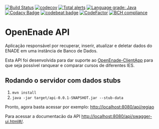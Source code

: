 [![Build Status](https://travis-ci.com/OpenEnade/API.svg?branch=master)](https://travis-ci.com/OpenEnade/API)
[![codecov](https://codecov.io/gh/OpenEnade/API/branch/master/graph/badge.svg)](https://codecov.io/gh/OpenEnade/API)
[![Total alerts](https://img.shields.io/lgtm/alerts/g/OpenEnade/API.svg?logo=lgtm&logoWidth=18)](https://lgtm.com/projects/g/OpenEnade/API/alerts/)
[![Language grade: Java](https://img.shields.io/lgtm/grade/java/g/OpenEnade/API.svg?logo=lgtm&logoWidth=18)](https://lgtm.com/projects/g/OpenEnade/API/context:java)
[![Codacy Badge](https://api.codacy.com/project/badge/Grade/6354121789314e09b557cc42ffce6f3c)](https://app.codacy.com/app/paulofelipe.feitosa/API?utm_source=github.com&utm_medium=referral&utm_content=OpenEnade/API&utm_campaign=Badge_Grade_Dashboard)
[![codebeat badge](https://codebeat.co/badges/fbbfbbc6-9cde-4933-a5a6-de452663c60c)](https://codebeat.co/projects/github-com-openenade-api-master)
[![CodeFactor](https://www.codefactor.io/repository/github/openenade/api/badge)](https://www.codefactor.io/repository/github/openenade/api)
[![BCH compliance](https://bettercodehub.com/edge/badge/OpenEnade/API?branch=master)](https://bettercodehub.com/)
# OpenEnade API
Aplicação responsável por recuperar, inserir, atualizar e deletar dados do ENADE em uma instância de Banco de Dados.

Esta API foi desenvolvida para dar suporte ao [OpenEnade-ClientApp](https://github.com/OpenEnade/OpenEnade-ClientApp) para que seja possível ranquear e comparar cursos de diferentes IES.

## Rodando o servidor com dados stubs
1.  `mvn install`
2.  `java -jar target/api-0.0.1-SNAPSHOT.jar --stub-data`

Pronto, agora basta acessar por exemplo: [http://localhost:8080/api/regiao](http://localhost:8080/api/regiao)

Para acessar a documentacão da API [http://localhost:8080/api/swagger-ui.html#/](http://localhost:8080/api/swagger-ui.html#/).
